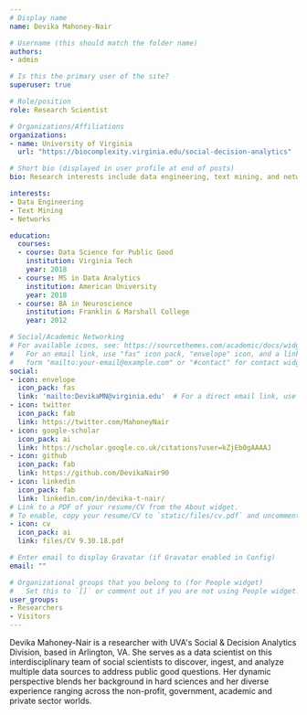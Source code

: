 ```yaml
---
# Display name
name: Devika Mahoney-Nair

# Username (this should match the folder name)
authors:
- admin

# Is this the primary user of the site?
superuser: true

# Role/position
role: Research Scientist

# Organizations/Affiliations
organizations:
- name: University of Virginia
  url: "https://biocomplexity.virginia.edu/social-decision-analytics"

# Short bio (displayed in user profile at end of posts)
bio: Research interests include data engineering, text mining, and networks.

interests:
- Data Engineering
- Text Mining
- Networks

education:
  courses:
  - course: Data Science for Public Good
    institution: Virginia Tech
    year: 2018
  - course: MS in Data Analytics
    institution: American University
    year: 2018
  - course: BA in Neuroscience
    institution: Franklin & Marshall College
    year: 2012

# Social/Academic Networking
# For available icons, see: https://sourcethemes.com/academic/docs/widgets/#icons
#   For an email link, use "fas" icon pack, "envelope" icon, and a link in the
#   form "mailto:your-email@example.com" or "#contact" for contact widget.
social:
- icon: envelope
  icon_pack: fas
  link: 'mailto:DevikaMN@virginia.edu'  # For a direct email link, use "mailto:test@example.org".
- icon: twitter
  icon_pack: fab
  link: https://twitter.com/MahoneyNair
- icon: google-scholar
  icon_pack: ai
  link: https://scholar.google.co.uk/citations?user=kZjEb0gAAAAJ
- icon: github
  icon_pack: fab
  link: https://github.com/DevikaNair90
- icon: linkedin
  icon_pack: fab
  link: linkedin.com/in/devika-t-nair/
# Link to a PDF of your resume/CV from the About widget.
# To enable, copy your resume/CV to `static/files/cv.pdf` and uncomment the lines below.  
- icon: cv
  icon_pack: ai
  link: files/CV 9.30.18.pdf

# Enter email to display Gravatar (if Gravatar enabled in Config)
email: ""

# Organizational groups that you belong to (for People widget)
#   Set this to `[]` or comment out if you are not using People widget.  
user_groups:
- Researchers
- Visitors
---
```


Devika Mahoney-Nair is a researcher with UVA's Social & Decision Analytics Division,
based in Arlington, VA. She serves as a data scientist on this interdisciplinary team of social scientists to discover, ingest, and analyze multiple data sources to address public good questions. Her dynamic perspective blends her background in hard sciences and her diverse experience ranging across the non-profit, government, academic and private sector worlds. 
